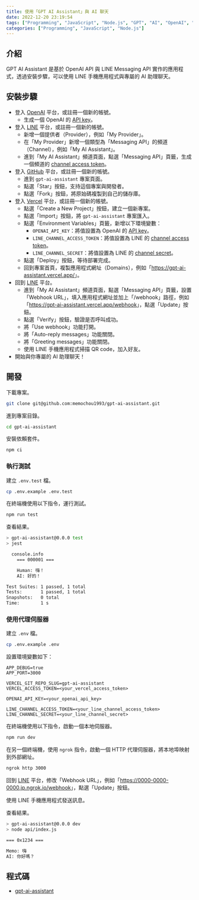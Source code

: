 ```yaml
---
title: 使用「GPT AI Assistant」與 AI 聊天
date: 2022-12-20 23:19:54
tags: ["Programming", "JavaScript", "Node.js", "GPT", "AI", "OpenAI", "LINE", "chatbot"]
categories: ["Programming", "JavaScript", "Node.js"]
---
```


## 介紹

GPT AI Assistant 是基於 OpenAI API 與 LINE Messaging API 實作的應用程式，透過安裝步驟，可以使用 LINE 手機應用程式與專屬的 AI 助理聊天。

## 安裝步驟

- 登入 [OpenAI](https://platform.openai.com/) 平台，或註冊一個新的帳號。
  - 生成一個 OpenAI 的 [API key](/demo/openai-api-key.png)。
- 登入 [LINE](https://developers.line.biz/) 平台，或註冊一個新的帳號。
  - 新增一個提供者（Provider），例如「My Provider」。
  - 在「My Provider」新增一個類型為「Messaging API」的頻道（Channel），例如「My AI Assistant」。
  - 進到「My AI Assistant」頻道頁面，點選「Messaging API」頁籤，生成一個頻道的 [channel access token](/demo/line-channel-access-token.png)。
- 登入 [GitHub](https://github.com/) 平台，或註冊一個新的帳號。
  - 進到 `gpt-ai-assistant` 專案頁面。
  - 點選「Star」按鈕，支持這個專案與開發者。
  - 點選「Fork」按鈕，將原始碼複製到自己的儲存庫。
- 登入 [Vercel](https://vercel.com/) 平台，或註冊一個新的帳號。
  - 點選「Create a New Project」按鈕，建立一個新專案。
  - 點選「Import」按鈕，將 `gpt-ai-assistant` 專案匯入。
  - 點選「Environment Variables」頁籤，新增以下環境變數：
    - `OPENAI_API_KEY`：將值設置為 OpenAI 的 [API key](/demo/openai-api-key.png)。
    - `LINE_CHANNEL_ACCESS_TOKEN`：將值設置為 LINE 的 [channel access token](/demo/line-channel-access-token.png)。
    - `LINE_CHANNEL_SECRET`：將值設置為 LINE 的 [channel secret](/demo/line-channel-secret.png)。
  - 點選「Deploy」按鈕，等待部署完成。
  - 回到專案首頁，複製應用程式網址（Domains），例如「<https://gpt-ai-assistant.vercel.app/>」。
- 回到 [LINE](https://developers.line.biz/) 平台。
  - 進到「My AI Assistant」頻道頁面，點選「Messaging API」頁籤，設置「Webhook URL」，填入應用程式網址並加上「/webhook」路徑，例如「<https://gpt-ai-assistant.vercel.app/webhook>」，點選「Update」按鈕。
  - 點選「Verify」按鈕，驗證是否呼叫成功。
  - 將「Use webhook」功能打開。
  - 將「Auto-reply messages」功能關閉。
  - 將「Greeting messages」功能關閉。
  - 使用 LINE 手機應用程式掃描 QR code，加入好友。
- 開始與你專屬的 AI 助理聊天！

## 開發

下載專案。

```bash
git clone git@github.com:memochou1993/gpt-ai-assistant.git
```

進到專案目錄。

```bash
cd gpt-ai-assistant
```

安裝依賴套件。

```bash
npm ci
```

### 執行測試

建立 `.env.test` 檔。

```bash
cp .env.example .env.test
```

在終端機使用以下指令，運行測試。

```bash
npm run test
```

查看結果。

```bash
> gpt-ai-assistant@0.0.0 test
> jest

  console.info
    === 000001 ===

    Human: 嗨！
    AI: 好的！

Test Suites: 1 passed, 1 total
Tests:       1 passed, 1 total
Snapshots:   0 total
Time:        1 s
```

### 使用代理伺服器

建立 `.env` 檔。

```bash
cp .env.example .env
```

設置環境變數如下：

```env
APP_DEBUG=true
APP_PORT=3000

VERCEL_GIT_REPO_SLUG=gpt-ai-assistant
VERCEL_ACCESS_TOKEN=<your_vercel_access_token>

OPENAI_API_KEY=<your_openai_api_key>

LINE_CHANNEL_ACCESS_TOKEN=<your_line_channel_access_token>
LINE_CHANNEL_SECRET=<your_line_channel_secret>
```

在終端機使用以下指令，啟動一個本地伺服器。

```bash
npm run dev
```

在另一個終端機，使用 `ngrok` 指令，啟動一個 HTTP 代理伺服器，將本地埠映射到外部網址。

```bash
ngrok http 3000
```

回到 [LINE](https://developers.line.biz/) 平台，修改「Webhook URL」，例如「<https://0000-0000-0000.jp.ngrok.io/webhook>」，點選「Update」按鈕。

使用 LINE 手機應用程式發送訊息。

查看結果。

```bash
> gpt-ai-assistant@0.0.0 dev
> node api/index.js

=== 0x1234 ===

Memo: 嗨
AI: 你好嗎？
```

## 程式碼

- [gpt-ai-assistant](https://github.com/memochou1993/gpt-ai-assistant)
